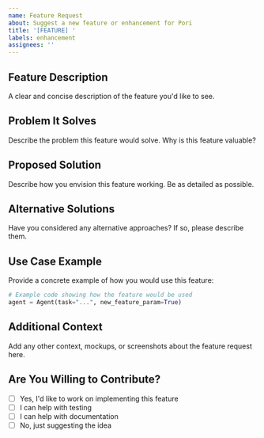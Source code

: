 ```yaml
---
name: Feature Request
about: Suggest a new feature or enhancement for Pori
title: '[FEATURE] '
labels: enhancement
assignees: ''
---
```


## Feature Description
A clear and concise description of the feature you'd like to see.

## Problem It Solves
Describe the problem this feature would solve. Why is this feature valuable?

## Proposed Solution
Describe how you envision this feature working. Be as detailed as possible.

## Alternative Solutions
Have you considered any alternative approaches? If so, please describe them.

## Use Case Example
Provide a concrete example of how you would use this feature:

```python
# Example code showing how the feature would be used
agent = Agent(task="...", new_feature_param=True)
```

## Additional Context
Add any other context, mockups, or screenshots about the feature request here.

## Are You Willing to Contribute?
- [ ] Yes, I'd like to work on implementing this feature
- [ ] I can help with testing
- [ ] I can help with documentation
- [ ] No, just suggesting the idea
